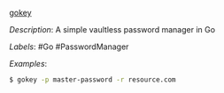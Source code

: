 [gokey](https://github.com/cloudflare/gokey)

*Description*: A simple vaultless password manager in Go

*Labels*: #Go #PasswordManager

*Examples*:

```bash
$ gokey -p master-password -r resource.com
```
